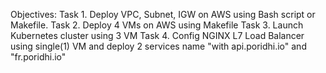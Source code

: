 Objectives:
Task 1. Deploy VPC, Subnet, IGW on AWS using Bash script or Makefile.
Task 2. Deploy 4 VMs on AWS using Makefile
Task 3. Launch Kubernetes cluster using 3 VM 
Task 4. Config NGINX L7 Load Balancer using single(1) VM and deploy 2 services name "with api.poridhi.io" and "fr.poridhi.io"
